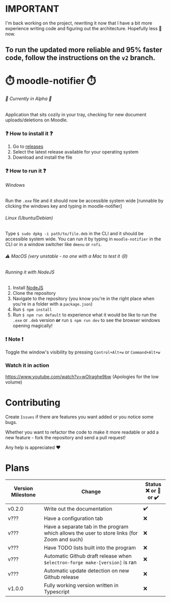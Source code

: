 # IMPORTANT
I'm back working on the project, rewriting it now that I have a bit more experience writing code and figuring out the architecture. Hopefully less 💩 now.

## To run the updated more reliable and 95% faster code, follow the instructions on the `v2` branch. 

# :stopwatch:	 moodle-notifier :stopwatch:
###### :construction:		Currently in Alpha :construction:	
Application that sits cozily in your tray, checking for new document uploads/deletions on Moodle.

### :question:	How to install it :question:	
1. Go to [releases](https://github.com/volovikariel/Moodle_Notifier/releases/)
2. Select the latest release available for your operating system
3. Download and install the file

### :question: How to run it :question:
###### Windows
Run the `.exe` file and it should now be accessible system wide [runnable by clicking the windows key and typing in moodle-notifier]

###### Linux (Ubuntu/Debian)
Type `$ sudo dpkg -i path/to/file.deb` in the CLI and it should be accessible system wide.
You can run it by typing in `moodle-notifier` in the CLI or in a  window switcher like `dmenu` or `rofi`.

###### :warning:	MacOS (very unstable - no one with a Mac to test it :cry:)

###### Running it with NodeJS
1. Install [NodeJS](https://nodejs.org/en/download/)
2. Clone the repository
3. Navigate to the repository (you know you're in the right place when you're in a folder with a `package.json`)
4. Run `$ npm install`
5. Run `$ npm run default` to experience what it would be like to run the `.exe` or `.deb` version **or** run `$ npm run dev` to see the browser windows opening magically!

### :exclamation: Note :exclamation:
Toggle the window's visibility by pressing `Control+Alt+w` or `Command+Alt+w`

### Watch it in action
https://www.youtube.com/watch?v=wOIraghe9bw (Apologies for the low volume)

# Contributing
Create `Issues` if there are features you want added or you notice some bugs.

Whether you want to refactor the code to make it more readable or add a new feature - fork the repository and send a pull request! 

Any help is appreciated :heart:

# Plans
**Version Milestone**|**Change**|**Status**</br>:x: or :construction: or :heavy_check_mark:
---|---|---
v0.2.0 | Write out the documentation | :heavy_check_mark:
v???   | Have a configuration tab | :x:
v???   | Have a separate tab in the program which allows the user to store links (for Zoom and such) | :x:
v???   | Have TODO lists built into the program | :x:
v???   | Automatic Github draft release when `$electron-forge make-[version]` is ran | :x:
v???   | Automatic update detection on new Github release | :x:
v1.0.0 | Fully working version written in Typescript | :x:
